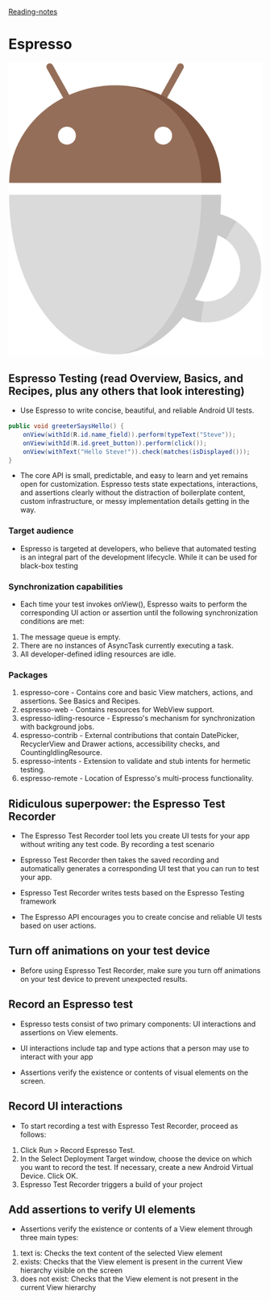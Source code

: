 [Reading-notes](https://odehyazan.github.io/reading-notes/)

# Espresso

![image](../401img/esprsso.png)<br>

## Espresso Testing (read Overview, Basics, and Recipes, plus any others that look interesting)

* Use Espresso to write concise, beautiful, and reliable Android UI tests.

```java
public void greeterSaysHello() {
    onView(withId(R.id.name_field)).perform(typeText("Steve"));
    onView(withId(R.id.greet_button)).perform(click());
    onView(withText("Hello Steve!")).check(matches(isDisplayed()));
}
```

* The core API is small, predictable, and easy to learn and yet remains open for customization. Espresso tests state expectations, interactions, and assertions clearly without the distraction of boilerplate content, custom infrastructure, or messy implementation details getting in the way.

### Target audience

* Espresso is targeted at developers, who believe that automated testing is an integral part of the development lifecycle. While it can be used for black-box testing

### Synchronization capabilities

* Each time your test invokes onView(), Espresso waits to perform the corresponding UI action or assertion until the following synchronization conditions are met:

1. The message queue is empty.
2. There are no instances of AsyncTask currently executing a task.
3. All developer-defined idling resources are idle.

### Packages

1. espresso-core - Contains core and basic View matchers, actions, and assertions. See Basics and Recipes.
2. espresso-web - Contains resources for WebView support.
3. espresso-idling-resource - Espresso's mechanism for synchronization with background jobs.
4. espresso-contrib - External contributions that contain DatePicker, RecyclerView and Drawer actions, accessibility checks, and CountingIdlingResource.
5. espresso-intents - Extension to validate and stub intents for hermetic testing.
6. espresso-remote - Location of Espresso's multi-process functionality.

## Ridiculous superpower: the Espresso Test Recorder

* The Espresso Test Recorder tool lets you create UI tests for your app without writing any test code. By recording a test scenario

* Espresso Test Recorder then takes the saved recording and automatically generates a corresponding UI test that you can run to test your app.

* Espresso Test Recorder writes tests based on the Espresso Testing framework

* The Espresso API encourages you to create concise and reliable UI tests based on user actions.

## Turn off animations on your test device

* Before using Espresso Test Recorder, make sure you turn off animations on your test device to prevent unexpected results.

## Record an Espresso test

* Espresso tests consist of two primary components: UI interactions and assertions on View elements.

* UI interactions include tap and type actions that a person may use to interact with your app
* Assertions verify the existence or contents of visual elements on the screen.

## Record UI interactions

* To start recording a test with Espresso Test Recorder, proceed as follows:

1. Click Run > Record Espresso Test.
2. In the Select Deployment Target window, choose the device on which you want to record the test. If necessary, create a new Android Virtual Device. Click OK.
3. Espresso Test Recorder triggers a build of your project

## Add assertions to verify UI elements

* Assertions verify the existence or contents of a View element through three main types:

1. text is: Checks the text content of the selected View element
2. exists: Checks that the View element is present in the current View hierarchy visible on the screen
3. does not exist: Checks that the View element is not present in the current View hierarchy
